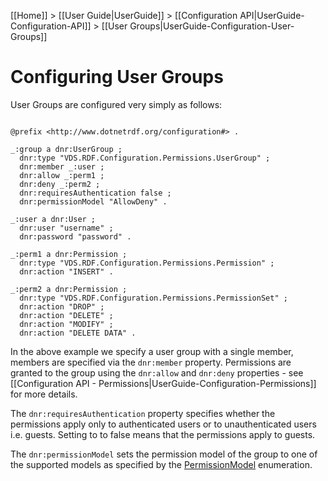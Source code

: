 [[Home]] > [[User Guide|UserGuide]] > [[Configuration API|UserGuide-Configuration-API]] > [[User Groups|UserGuide-Configuration-User-Groups]]

# Configuring User Groups 

User Groups are configured very simply as follows:

```turtle

@prefix <http://www.dotnetrdf.org/configuration#> .

_:group a dnr:UserGroup ;
  dnr:type "VDS.RDF.Configuration.Permissions.UserGroup" ;
  dnr:member _:user ;
  dnr:allow _:perm1 ;
  dnr:deny _:perm2 ;
  dnr:requiresAuthentication false ;
  dnr:permissionModel "AllowDeny" .

_:user a dnr:User ;
  dnr:user "username" ;
  dnr:password "password" .

_:perm1 a dnr:Permission ;
  dnr:type "VDS.RDF.Configuration.Permissions.Permission" ;
  dnr:action "INSERT" .

_:perm2 a dnr:Permission ;
  dnr:type "VDS.RDF.Configuration.Permissions.PermissionSet" ;
  dnr:action "DROP" ;
  dnr:action "DELETE" ;
  dnr:action "MODIFY" ;
  dnr:action "DELETE DATA" .
```

In the above example we specify a user group with a single member, members are specified via the `dnr:member` property. Permissions are granted to the group using the `dnr:allow` and `dnr:deny` properties - see [[Configuration API - Permissions|UserGuide-Configuration-Permissions]] for more details.

The `dnr:requiresAuthentication` property specifies whether the permissions apply only to authenticated users or to unauthenticated users i.e. guests. Setting to to false means that the permissions apply to guests.

The `dnr:permissionModel` sets the permission model of the group to one of the supported models as specified by the [PermissionModel](https://dotnetrdf.github.io/api/html/T_VDS_RDF_Configuration_Permissions_PermissionModel.htm) enumeration.